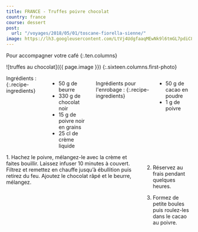 ```yaml
---
title: FRANCE - Truffes poivre chocolat
country: france
course: dessert
post:
  url: "/voyages/2018/05/01/toscane-fiorella-sienne/"
image: https://lh3.googleusercontent.com/LtVj4UdgfaaqMEwNk9l6tmGL7pdiC8dgkYycx5OFlaIXoJaSHFCg634H59xwlmaQNu_Lq1JBjX6Gl95KtxSiSYmT8ekYVwZD1gsEHB_-ORBccHacIeFhBQYt4ydt_H5NpI6XkkwcXLQ4f2eYhD2PcGvFW6Rql7qWABi7T1BmUUBq3J7KdDDhXkHb3CEdAPtlhEw-U7LfOIDmP-AgyjrkCTf4-_DuRQ6gcMPoDr5W8cnhHglWgzfEZyvZSiNmQA0QC9zhxo1zAexNYfpjvT4TBf73G4TRJKn1KB08Zn79eIdYMHspmD4-Wk6oMasQMaSQeWiQF09P75h5Mu-B0bxAXiDfqAotTPr36x_oo3g-1qgNkFD-TQoDPYmG6_1EA4Z5fIiqPJJaWfCkJtTHna1Vunf8W49_CNa4yQETC5nBdVOlasC7j1vvsKlaQ-N7Np0auq9Y6gpfGDXSO7K3-CV6fpW-BIwwbtvQJHasvpiYSVeYYQSTNt_LTUzBCQMV87CDMPBkwAG03tFt9UGecFHrrN-2bNEnkFf_IL_AK1c9vGEowEXlShsGgG6lj-usXZH1Q1DvXMZfgCarRfIbL-ZCNgc30raoZ6mNFNRhOqF5O9NbrlkJP1UG18S9_Se0MzxluIbbxkMc5TG9_k2yjDgkP8d-XGcBVkbu67lQWFsio0XRbmZ99v-EESKmfDgFGYmByBEdeWsFL_-HnYDc2savpu9T=w900
---
```

<!--_-->
Pour accompagner votre café
{:.ten.columns}
<!--fin extrait-->

![truffes au chocolat]({{ page.image }})
{:.sixteen.columns.first-photo}

<div class="four columns" markdown="1">
Ingrédients :
{:.recipe-ingredients}

- 50 g de beurre
- 330 g de chocolat noir
- 15 g de poivre noir en grains
- 25 cl de crème liquide

Ingrédients pour l'enrobage :
{:.recipe-ingredients}

- 50 g de cacao en poudre
- 1 g de poivre
</div>

<div class="ten columns" markdown="1">
1. Hachez le poivre, mélangez-le avec la crème et faites bouillir. Laissez infuser 10 minutes à couvert. Filtrez et remettez en chauffe jusqu’à ébullition puis retirez du feu. Ajoutez le chocolat râpé et le beurre, mélangez.

2. Réservez au frais pendant quelques heures.

3. Formez de petite boules puis roulez-les dans le cacao au poivre.
</div>
